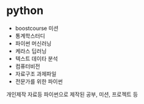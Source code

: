 # python
- boostcourse 미션
- 통계학스터디
- 파이썬 머신러닝
- 케라스 딥러닝
- 텍스트 데이타 분석
- 컴퓨터비전
- 자료구조 과제파일
- 전문가를 위한 파이썬

개인제작 자료등 파이썬으로 제작된 공부, 미션, 프로젝트 등




